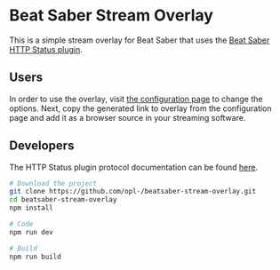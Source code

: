 # Beat Saber Stream Overlay

This is a simple stream overlay for Beat Saber that uses the [Beat Saber HTTP Status plugin](https://github.com/opl-/beatsaber-http-status).

## Users

In order to use the overlay, visit [the configuration page](<http://bs-overlay.bopl.cf/>) to change the options. Next, copy the generated link to overlay from the configuration page and add it as a browser source in your streaming software.

## Developers

The HTTP Status plugin protocol documentation can be found [here](https://github.com/opl-/beatsaber-http-status/blob/master/protocol.md).

```bash
# Download the project
git clone https://github.com/opl-/beatsaber-stream-overlay.git
cd beatsaber-stream-overlay
npm install

# Code
npm run dev

# Build
npm run build
```
